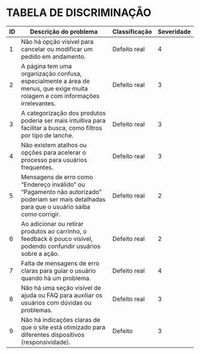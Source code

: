 # TABELA DE DISCRIMINAÇÃO

| ID  | Descrição do problema                                                                                                  | Classificação   | Severidade |
| --- | ---------------------------------------------------------------------------------------------------------------------- | --------------- |-----------|
| 1   | Não há opção visível para cancelar ou modificar um pedido em andamento.                                                | Defeito real    | 4         |
| 2   | A página tem uma organização confusa, especialmente a área de menus, que exige muita rolagem e com informações irrelevantes. | Defeito real    | 3         |
| 3   | A categorização dos produtos poderia ser mais intuitiva para facilitar a busca, como filtros por tipo de lanche.     | Defeito real    | 3         |
| 4   | Não existem atalhos ou opções para acelerar o processo para usuários frequentes.                                       | Defeito real    | 3         |
| 5   | Mensagens de erro como “Endereço inválido” ou “Pagamento não autorizado” poderiam ser mais detalhadas para que o usuário saiba como corrigir. | Defeito real    | 2         |
| 6   | Ao adicionar ou retirar produtos ao carrinho, o feedback é pouco visível, podendo confundir usuários sobre a ação.     | Defeito real    | 2         |
| 7   | Falta de mensagens de erro claras para guiar o usuário quando há um problema.                                          | Defeito real    | 4         |
| 8   | Não há uma seção visível de ajuda ou FAQ para auxiliar os usuários com dúvidas ou problemas.                           | Defeito real    | 3         |
| 9   | Não há indicações claras de que o site está otimizado para diferentes dispositivos (responsividade).                   | Defeito         | 3          |            |

